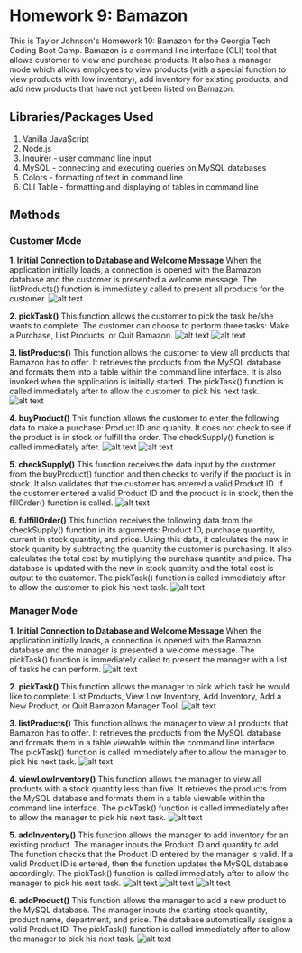 # Homework 9: Bamazon
This is Taylor Johnson's Homework 10: Bamazon for the Georgia Tech Coding Boot Camp. Bamazon is a command line interface (CLI) tool that allows customer to view and purchase products. It also has a manager mode which allows employees to view products (with a special function to view products with low inventory), add inventory for existing products, and add new products that have not yet been listed on Bamazon.

## Libraries/Packages Used
1. Vanilla JavaScript
2. Node.js
3. Inquirer - user command line input
4. MySQL - connecting and executing queries on MySQL databases
5. Colors - formatting of text in command line
6. CLI Table - formatting and displaying of tables in command line

## Methods
### Customer Mode
**1. Initial Connection to Database and Welcome Message**
    When the application initially loads, a connection is opened with the Bamazon database and the customer is presented a welcome message. The listProducts() function is immediately called to present all products for the customer.
    ![alt text](screenprints/Bamazon-Customer-Start1.png "Initial Connection and Message - Customer")

**2. pickTask()**
    This function allows the customer to pick the task he/she wants to complete. The customer can choose to perform three tasks: Make a Purchase, List Products, or Quit Bamazon.
    ![alt text](screenprints/Bamazon-Customer-Start2.png "Pick Task Function - Customer")
    ![alt text](screenprints/Bamazon-Customer-Quit.png "Quit Bamazon - Customer")

**3. listProducts()**
    This function allows the customer to view all products that Bamazon has to offer. It retrieves the products from the MySQL database and formats them into a table within the command line interface. It is also invoked when the application is initially started. The pickTask() function is called immediately after to allow the customer to pick his next task.
    ![alt text](screenprints/Bamazon-Customer-ListProducts.png "List Products - Customer")

**4. buyProduct()**
    This function allows the customer to enter the following data to make a purchase: Product ID and quanity. It does not check to see if the product is in stock or fulfill the order. The checkSupply() function is called immediately after.
    ![alt text](screenprints/Bamazon-Customer-Purchase1.png "Purchase 1 - Customer")
    ![alt text](screenprints/Bamazon-Customer-Purchase2.png "Purchase 2 - Customer")

**5. checkSupply()**
    This function receives the data input by the customer from the buyProduct() function and then checks to verify if the product is in stock. It also validates that the customer has entered a valid Product ID. If the customer entered a valid Product ID and the product is in stock, then the fillOrder() function is called.
    ![alt text](screenprints/Bamazon-Customer-Purchase4.png "Item Not In Stock - Customer")

**6. fulfillOrder()**
    This function receives the following data from the checkSupply() function in its arguments: Product ID, purchase quantity, current in stock quantity, and price. Using this data, it calculates the new in stock quanity by subtracting the quantity the customer is purchasing. It also calculates the total cost by multiplying the purchase quantity and price. The database is updated with the new in stock quantity and the total cost is output to the customer. The pickTask() function is called immediately after to allow the customer to pick his next task.
    ![alt text](screenprints/Bamazon-Customer-Purchase3.png "Order Fulfilled - Customer")


### Manager Mode
**1. Initial Connection to Database and Welcome Message**
    When the application initially loads, a connection is opened with the Bamazon database and the manager is presented a welcome message. The pickTask() function is immediately called to present the manager with a list of tasks he can perform.
    ![alt text](screenprints/Bamazon-Manager-Start1.png "Pick Task - Manager")

**2. pickTask()**
    This function allows the manager to pick which task he would like to complete: List Products, View Low Inventory, Add Inventory, Add a New Product, or Quit Bamazon Manager Tool.
    ![alt text](screenprints/Bamazon-Manager-Quit.png "Quit Bamazon Manager Tool - Manager")

**3. listProducts()**
    This function allows the manager to view all products that Bamazon has to offer. It retrieves the products from the MySQL database and formats them in a table viewable within the command line interface. The pickTask() function is called immediately after to allow the manager to pick his next task.
    ![alt text](screenprints/Bamazon-Manager-ListProducts.png "List Products - Manager")

**4. viewLowInventory()**
    This function allows the manager to view all products with a stock quantity less than five. It retrieves the products from the MySQL database and formats them in a table viewable within the command line interface. The pickTask() function is called immediately after to allow the manager to pick his next task.
    ![alt text](screenprints/Bamazon-Manager-LowInventory.png "Low Inventory - Manager")

**5. addInventory()**
    This function allows the manager to add inventory for an existing product. The manager inputs the Product ID and quantity to add. The function checks that the Product ID entered by the manager is valid. If a valid Product ID is entered, then the function updates the MySQL database accordingly. The pickTask() function is called immediately after to allow the manager to pick his next task.
    ![alt text](screenprints/Bamazon-Manager-AddInventory1.png "Add Inventory 1 - Manager")
    ![alt text](screenprints/Bamazon-Manager-AddInventory2.png "Add Inventory 2 - Manager")
    ![alt text](screenprints/Bamazon-Manager-AddInventory3.png "Add Inventory 3 - Manager")

**6. addProduct()**
    This function allows the manager to add a new product to the MySQL database. The manager inputs the starting stock quantity, product name, department, and price. The database automatically assigns a valid Product ID. The pickTask() function is called immediately after to allow the manager to pick his next task.
    ![alt text](screenprints/Bamazon-Manager-NewProduct.png "New Product - Manager")

